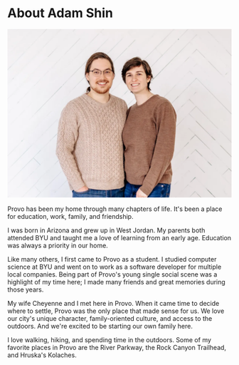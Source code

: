 # About Adam Shin

![](../assets/photos/portrait-adam-chey.webp)

Provo has been my home through many chapters of life. It's been a place for education, work, family, and friendship.

I was born in Arizona and grew up in West Jordan. My parents both attended BYU and taught me a love of learning from an early age. Education was always a priority in our home.

Like many others, I first came to Provo as a student. I studied computer science at BYU and went on to work as a software developer for multiple local companies. Being part of Provo's young single social scene was a highlight of my time here; I made many friends and great memories during those years.

My wife Cheyenne and I met here in Provo. When it came time to decide where to settle, Provo was the only place that made sense for us. We love our city's unique character, family-oriented culture, and access to the outdoors. And we're excited to be starting our own family here.

I love walking, hiking, and spending time in the outdoors. Some of my favorite places in Provo are the River Parkway, the Rock Canyon Trailhead, and Hruska's Kolaches.
